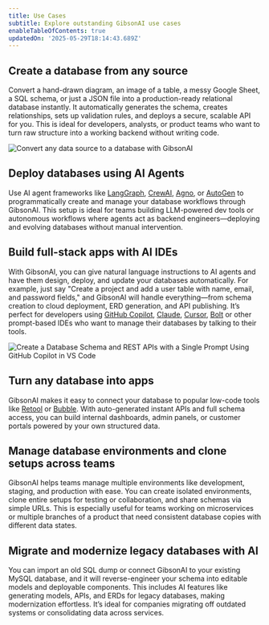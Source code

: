 ```yaml
---
title: Use Cases
subtitle: Explore outstanding GibsonAI use cases
enableTableOfContents: true
updatedOn: '2025-05-29T18:14:43.689Z'
---
```


## Create a database from any source

Convert a hand-drawn diagram, an image of a table, a messy Google Sheet, a SQL schema, or just a JSON file into a production-ready relational database instantly. It automatically generates the schema, creates relationships, sets up validation rules, and deploys a secure, scalable API for you. This is ideal for developers, analysts, or product teams who want to turn raw structure into a working backend without writing code.

![Convert any data source to a database with GibsonAI](/docs/use-cases/convert-any-data-source-to-db.gif)

## Deploy databases using AI Agents

Use AI agent frameworks like [LangGraph](https://www.langchain.com/langgraph), [CrewAI](https://www.crewai.com/), [Agno](https://www.agno.com/), or [AutoGen](https://microsoft.github.io/autogen/stable//index.html) to programmatically create and manage your database workflows through GibsonAI. This setup is ideal for teams building LLM-powered dev tools or autonomous workflows where agents act as backend engineers—deploying and evolving databases without manual intervention.

## Build full-stack apps with AI IDEs

With GibsonAI, you can give natural language instructions to AI agents and have them design, deploy, and update your databases automatically. For example, just say "Create a project and add a user table with name, email, and password fields," and GibsonAI will handle everything—from schema creation to cloud deployment, ERD generation, and API publishing. It’s perfect for developers using [GitHub Copilot](https://github.com/features/copilot), [Claude](https://claude.ai/), [Cursor](https://www.cursor.com/), [Bolt](https://bolt.new/) or other prompt-based IDEs who want to manage their databases by talking to their tools.

![Create a Database Schema and REST APIs with a Single Prompt Using GitHub Copilot in VS Code](/docs/use-cases/create-database-with-github-copilot.gif)

## Turn any database into apps

GibsonAI makes it easy to connect your database to popular low-code tools like [Retool](https://retool.com/) or [Bubble](https://bubble.io/). With auto-generated instant APIs and full schema access, you can build internal dashboards, admin panels, or customer portals powered by your own structured data.

## Manage database environments and clone setups across teams

GibsonAI helps teams manage multiple environments like development, staging, and production with ease. You can create isolated environments, clone entire setups for testing or collaboration, and share schemas via simple URLs. This is especially useful for teams working on microservices or multiple branches of a product that need consistent database copies with different data states.

## Migrate and modernize legacy databases with AI

You can import an old SQL dump or connect GibsonAI to your existing MySQL database, and it will reverse-engineer your schema into editable models and deployable components. This includes AI features like generating models, APIs, and ERDs for legacy databases, making modernization effortless. It’s ideal for companies migrating off outdated systems or consolidating data across services.